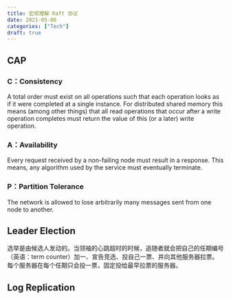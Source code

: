 ```yaml
---
title: 宏观理解 Raft 协议
date: 2021-05-06
categories: ["Tech"]
draft: true
---
```


## CAP

### C：Consistency

A total order must exist on all operations such that each operation looks as if it were
completed at a single instance. For distributed shared memory this means (among other
things) that all read operations that occur after a write operation completes must return the
value of this (or a later) write operation. 

### A：Availability

Every request received by a non-failing node must result in a response. This means, any
algorithm used by the service must eventually terminate.

### P：Partition Tolerance

The network is allowed to lose arbitrarily many messages sent from one node to another.

## Leader Election

选举是由候选人发动的。当领袖的心跳超时的时候，追随者就会把自己的任期编号（英语：term counter）加一、宣告竞选、投自己一票、并向其他服务器拉票。每个服务器在每个任期只会投一票，固定投给最早拉票的服务器。

## Log Replication

